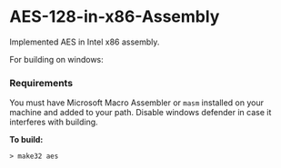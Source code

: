 # AES-128-in-x86-Assembly
Implemented AES in Intel x86 assembly.

For building on windows:

### Requirements
You must have Microsoft Macro Assembler or `masm` installed on your machine and added to your path.
Disable windows defender in case it interferes with building.

**To build:**
```
> make32 aes
```
